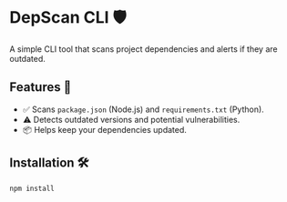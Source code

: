 # DepScan CLI 🛡️

A simple CLI tool that scans project dependencies and alerts if they are outdated.

## Features 🚀
- ✅ Scans `package.json` (Node.js) and `requirements.txt` (Python).
- ⚠️ Detects outdated versions and potential vulnerabilities.
- 📦 Helps keep your dependencies updated.

## Installation 🛠️
```bash
npm install
